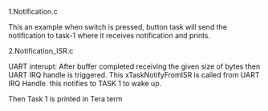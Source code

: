 1.Notification.c

This an example when switch is pressed, button task will send the notification to task-1 where it receives notification and prints.


2.Notification_ISR.c

UART interupt:
After buffer completed receiving the given size of bytes then UART IRQ handle is triggered.
This xTaskNotifyFromISR is called from UART IRQ Handle. this notifies to TASK 1 to wake up.

Then Task 1 is printed in Tera term 
